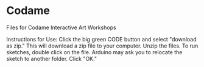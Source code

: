 # Codame
Files for Codame Interactive Art Workshops

Instructions for Use:
Click the big green CODE button and select "download as zip." This will download a zip file to your computer. Unzip the files. To run sketches, double click on the file. Arduino may ask you to relocate the sketch to another folder. Click "OK."
